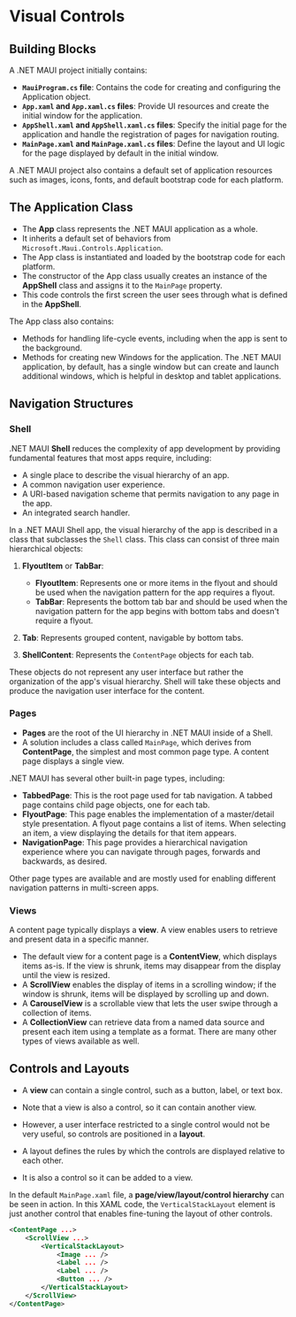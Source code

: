 # **Visual Controls**

## **Building Blocks**

A .NET MAUI project initially contains:

- **`MauiProgram.cs` file**: Contains the code for creating and configuring the Application object.
- **`App.xaml` and `App.xaml.cs` files**: Provide UI resources and create the initial window for the application.
- **`AppShell.xaml` and `AppShell.xaml.cs` files**: Specify the initial page for the application and handle the registration of pages for navigation routing.
- **`MainPage.xaml` and `MainPage.xaml.cs` files**: Define the layout and UI logic for the page displayed by default in the initial window.

A .NET MAUI project also contains a default set of application resources such as images, icons, fonts, and default bootstrap code for each platform.

## **The Application Class**

- The **App** class represents the .NET MAUI application as a whole.
- It inherits a default set of behaviors from `Microsoft.Maui.Controls.Application`.
- The App class is instantiated and loaded by the bootstrap code for each platform.
- The constructor of the App class usually creates an instance of the **AppShell** class and assigns it to the `MainPage` property.
- This code controls the first screen the user sees through what is defined in the **AppShell**.

The App class also contains:

- Methods for handling life-cycle events, including when the app is sent to the background.
- Methods for creating new Windows for the application. The .NET MAUI application, by default, has a single window but can create and launch additional windows, which is helpful in desktop and tablet applications.

## **Navigation Structures**

### **Shell**

.NET MAUI **Shell** reduces the complexity of app development by providing fundamental features that most apps require, including:

- A single place to describe the visual hierarchy of an app.
- A common navigation user experience.
- A URI-based navigation scheme that permits navigation to any page in the app.
- An integrated search handler.

In a .NET MAUI Shell app, the visual hierarchy of the app is described in a class that subclasses the `Shell` class. This class can consist of three main hierarchical objects:

1. **FlyoutItem** or **TabBar**:
   - **FlyoutItem**: Represents one or more items in the flyout and should be used when the navigation pattern for the app requires a flyout.
   - **TabBar**: Represents the bottom tab bar and should be used when the navigation pattern for the app begins with bottom tabs and doesn't require a flyout.
   
2. **Tab**: Represents grouped content, navigable by bottom tabs.
   
3. **ShellContent**: Represents the `ContentPage` objects for each tab.

These objects do not represent any user interface but rather the organization of the app's visual hierarchy. Shell will take these objects and produce the navigation user interface for the content.

### **Pages**

- **Pages** are the root of the UI hierarchy in .NET MAUI inside of a Shell. 
- A solution includes a class called `MainPage`, which derives from **ContentPage**, the simplest and most common page type. A content page displays a single view.

.NET MAUI has several other built-in page types, including:

- **TabbedPage**: This is the root page used for tab navigation. A tabbed page contains child page objects, one for each tab.
- **FlyoutPage**: This page enables the implementation of a master/detail style presentation. A flyout page contains a list of items. When selecting an item, a view displaying the details for that item appears.
- **NavigationPage**: This page provides a hierarchical navigation experience where you can navigate through pages, forwards and backwards, as desired.

Other page types are available and are mostly used for enabling different navigation patterns in multi-screen apps.

### **Views**

A content page typically displays a **view**. A view enables users to retrieve and present data in a specific manner.

- The default view for a content page is a **ContentView**, which displays items as-is. If the view is shrunk, items may disappear from the display until the view is resized.
- A **ScrollView** enables the display of items in a scrolling window; if the window is shrunk, items will be displayed by scrolling up and down.
- A **CarouselView** is a scrollable view that lets the user swipe through a collection of items.
- A **CollectionView** can retrieve data from a named data source and present each item using a template as a format. There are many other types of views available as well.

## **Controls and Layouts**

- A **view** can contain a single control, such as a button, label, or text box.
- Note that a view is also a control, so it can contain another view.
- However, a user interface restricted to a single control would not be very useful, so controls are positioned in a **layout**.

- A layout defines the rules by which the controls are displayed relative to each other.
- It is also a control so it can be added to a view.

In the default `MainPage.xaml` file, a **page/view/layout/control hierarchy** can be seen in action. In this XAML code, the `VerticalStackLayout` element is just another control that enables fine-tuning the layout of other controls.

```xml
<ContentPage ...>
    <ScrollView ...>
        <VerticalStackLayout>
            <Image ... />
            <Label ... />
            <Label ... />
            <Button ... />
        </VerticalStackLayout>
    </ScrollView>
</ContentPage>
